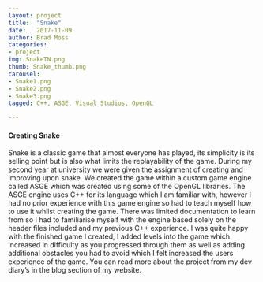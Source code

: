 ```yaml
---
layout: project
title:  "Snake"
date:   2017-11-09
author: Brad Moss
categories:
- project
img: SnakeTN.png
thumb: Snake_thumb.png
carousel:
- Snake1.png
- Snake2.png
- Snake3.png
tagged: C++, ASGE, Visual Studios, OpenGL

---
```


#### Creating Snake

Snake is a classic game that almost everyone has played, its simplicity is its selling point but is also what limits the replayability of the game. During my second year at university we were given the assignment of creating and improving upon snake. We created the game within a custom game engine called ASGE which was created using some of the OpenGL libraries. The ASGE engine uses C++ for its language which I am familiar with, however I had no prior experience with this game engine so had to teach myself how to use it whilst creating the game. There was limited documentation to learn from so I had to familiarise myself with the engine based solely on the header files included and my previous C++ experience. I was quite happy with the finished game I created, I added levels into the game which increased in difficulty as you progressed through them as well as adding additional obstacles you had to avoid which I felt increased the users experience of the game. You can read more about the project from my dev diary’s in the blog section of my website.
